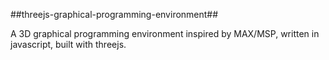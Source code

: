 ##threejs-graphical-programming-environment##

A 3D graphical programming environment inspired by MAX/MSP, written in javascript, built with threejs.
